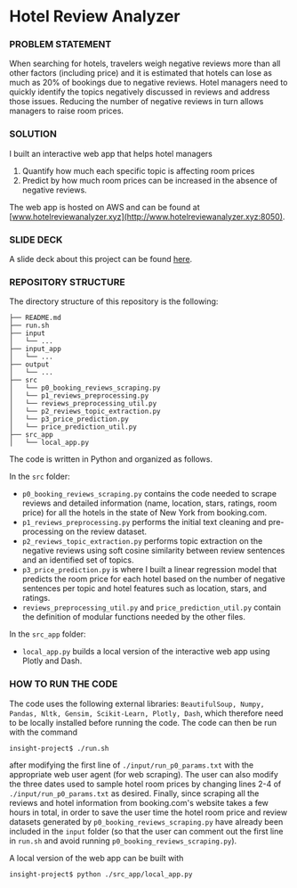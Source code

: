 # Hotel Review Analyzer  

### PROBLEM STATEMENT

When searching for hotels, travelers weigh negative reviews more than all other factors (including price) and it is estimated that hotels can lose as much as 20% of bookings due to negative reviews. Hotel managers need to quickly identify the topics negatively discussed in reviews and address those issues. Reducing the number of negative reviews in turn allows managers to raise room prices.  

### SOLUTION

I built an interactive web app that helps hotel managers  
1. Quantify how much each specific topic is affecting room prices
2. Predict by how much room prices can be increased in the absence of negative reviews.  

The web app is hosted on AWS and can be found at [www.hotelreviewanalyzer.xyz](http://www.hotelreviewanalyzer.xyz:8050).

### SLIDE DECK

A slide deck about this project can be found [here](https://docs.google.com/presentation/d/1T-WfnKIgH7UeZImbGfyOjM70DOYIH3plCQ5ABvyBGtE/edit?usp=sharing).

### REPOSITORY STRUCTURE

The directory structure of this repository is the following:

    ├── README.md
    ├── run.sh
    ├── input
    │   └── ...
    ├── input_app
    │   └── ...
    ├── output
    │   └── ...
    ├── src
    │   └── p0_booking_reviews_scraping.py
    │   └── p1_reviews_preprocessing.py
    │   └── reviews_preprocessing_util.py
    │   └── p2_reviews_topic_extraction.py
    │   └── p3_price_prediction.py
    │   └── price_prediction_util.py
    ├── src_app
    │   └── local_app.py

The code is written in Python and organized as follows.  

In the `src` folder:
- `p0_booking_reviews_scraping.py` contains the code needed to scrape reviews and detailed information (name, location, stars, ratings, room price) for all the hotels in the state of New York from booking.com.
- `p1_reviews_preprocessing.py` performs the initial text cleaning and pre-processing on the review dataset.
- `p2_reviews_topic_extraction.py` performs topic extraction on the negative reviews using soft cosine similarity between review sentences and an identified set of topics.
- `p3_price_prediction.py` is where I built a linear regression model that predicts the room price for each hotel based on the number of negative sentences per topic and hotel features such as location, stars, and ratings.
- `reviews_preprocessing_util.py` and `price_prediction_util.py` contain the definition of modular functions needed by the other files.  

In the `src_app` folder:
- `local_app.py` builds a local version of the interactive web app using Plotly and Dash. 

### HOW TO RUN THE CODE

The code uses the following external libraries: `BeautifulSoup, Numpy, Pandas, Nltk, Gensim, Scikit-Learn, Plotly, Dash`, which therefore need to be locally installed before running the code. The code can then be run with the command
``` 
insight-project$ ./run.sh
```
after modifying the first line of `./input/run_p0_params.txt` with the appropriate web user agent (for web scraping). The user can also modify the three dates used to sample hotel room prices by changing lines 2-4 of `./input/run_p0_params.txt` as desired. Finally, since scraping all the reviews and hotel information from booking.com's website takes a few hours in total, in order to save the user time the hotel room price and review datasets generated by `p0_booking_reviews_scraping.py` have already been included in the `input` folder (so that the user can comment out the first line in `run.sh` and avoid running `p0_booking_reviews_scraping.py`).
  
A local version of the web app can be built with  
```
insight-project$ python ./src_app/local_app.py
``` 





